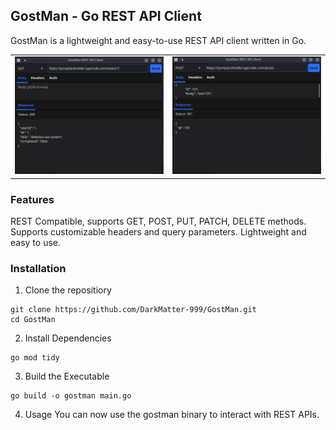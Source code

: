 ## GostMan - Go REST API Client
GostMan is a lightweight and easy-to-use REST API client written in Go. 

| | |
| ------- | ------- |
| ![GostMan GET Request](./assets/GET.png) | ![GostMan POST Request](./assets/POST.png) |

### Features
REST Compatible, supports GET, POST, PUT, PATCH, DELETE methods.
Supports customizable headers and query parameters.
Lightweight and easy to use.

### Installation
1. Clone the repositiory
```
git clone https://github.com/DarkMatter-999/GostMan.git
cd GostMan
```

2. Install Dependencies
```
go mod tidy
```

3. Build the Executable
```
go build -o gostman main.go
```

4. Usage
You can now use the gostman binary to interact with REST APIs.


